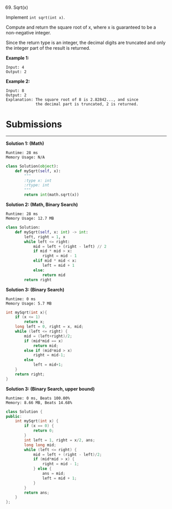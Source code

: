 69. Sqrt(x)

Implement `int sqrt(int x)`.

Compute and return the square root of x, where x is guaranteed to be a non-negative integer.

Since the return type is an integer, the decimal digits are truncated and only the integer part of the result is returned.

**Example 1:**
```
Input: 4
Output: 2
```

**Example 2:**
```
Input: 8
Output: 2
Explanation: The square root of 8 is 2.82842..., and since 
             the decimal part is truncated, 2 is returned.
```

# Submissions
---
**Solution 1: (Math)**
```
Runtime: 28 ms
Memory Usage: N/A
```
```python
class Solution(object):
    def mySqrt(self, x):
        """
        :type x: int
        :rtype: int
        """
        return int(math.sqrt(x))
```

**Solution 2: (Math, Binary Search)**
```
Runtime: 28 ms
Memory Usage: 12.7 MB
```
```python
class Solution:
    def mySqrt(self, x: int) -> int:
        left, right = 1, x
        while left <= right:
            mid = left + (right - left) // 2
            if mid * mid > x:
                right = mid - 1
            elif mid * mid < x:
                left = mid + 1
            else:
                return mid
        return right
```

**Solution 3: (Binary Search)**
```
Runtime: 0 ms
Memory Usage: 5.7 MB
```
```c
int mySqrt(int x){
    if (x <= 1)
        return x;
    long left = 0, right = x, mid;
    while (left <= right) {
        mid = (left+right)/2;
        if (mid*mid == x)
            return mid;
        else if (mid*mid > x)
            right = mid-1;
        else
            left = mid+1;
    }
    return right;
}
```

**Solution 3: (Binary Search, upper bound)**
```
Runtime: 0 ms, Beats 100.00%
Memory: 8.66 MB, Beats 14.68%
```
```c++
class Solution {
public:
    int mySqrt(int x) {
        if (x == 0) {
            return 0;
        }
        int left = 1, right = x/2, ans;
        long long mid;
        while (left <= right) {
            mid = left + (right - left)/2;
            if (mid*mid > x) {
                right = mid - 1;
            } else {
                ans = mid;
                left = mid + 1;
            }
        }
        return ans;
    }
};
```
